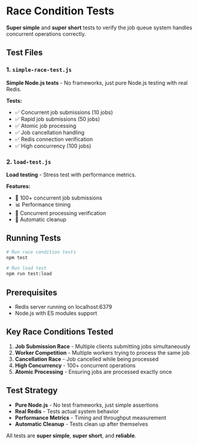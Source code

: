 # Race Condition Tests

**Super simple** and **super short** tests to verify the job queue system handles concurrent operations correctly.

## Test Files

### 1. `simple-race-test.js`
**Simple Node.js tests** - No frameworks, just pure Node.js testing with real Redis.

**Tests:**
- ✅ Concurrent job submissions (10 jobs)
- ✅ Rapid job submissions (50 jobs)
- ✅ Atomic job processing
- ✅ Job cancellation handling
- ✅ Redis connection verification
- ✅ High concurrency (100 jobs)

### 2. `load-test.js`
**Load testing** - Stress test with performance metrics.

**Features:**
- 🚀 100+ concurrent job submissions
- 📊 Performance timing
- 🔄 Concurrent processing verification
- 🧹 Automatic cleanup

## Running Tests

```bash
# Run race condition tests
npm test

# Run load test
npm run test:load
```

## Prerequisites

- Redis server running on localhost:6379
- Node.js with ES modules support

## Key Race Conditions Tested

1. **Job Submission Race** - Multiple clients submitting jobs simultaneously
2. **Worker Competition** - Multiple workers trying to process the same job
3. **Cancellation Race** - Job cancelled while being processed
4. **High Concurrency** - 100+ concurrent operations
5. **Atomic Processing** - Ensuring jobs are processed exactly once

## Test Strategy

- **Pure Node.js** - No test frameworks, just simple assertions
- **Real Redis** - Tests actual system behavior
- **Performance Metrics** - Timing and throughput measurement
- **Automatic Cleanup** - Tests clean up after themselves

All tests are **super simple**, **super short**, and **reliable**. 